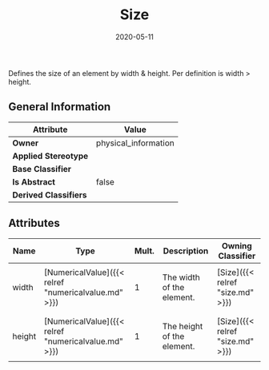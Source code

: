 ﻿---
title: Size
toc: false
type: specs
date: "2020-05-11"
draft: false
specification: VEC
version: 1.2.0
documentType: "Recommendation"
elementType: Class
classes:
  - Size
menu_name: vec-1.2.0
---
<p> Defines the size of an element by width &amp; height. Per definition is width &gt; height.      </p>

## General Information

| Attribute               | Value |
|-------------------------|-------|
| **Owner**               | physical_information |
| **Applied Stereotype**  |   |
| **Base Classifier**     |   |
| **Is Abstract**         | false |
| **Derived Classifiers** |   |

## Attributes
|  Name  |  Type  |  Mult.  |  Description  |  Owning Classifier  |
|--------|--------|---------|---------------|--------------|
|width | [NumericalValue]({{< relref "numericalvalue.md" >}}) | 1 | <p> The width of the element.      </p> | [Size]({{< relref "size.md" >}}) |
|height | [NumericalValue]({{< relref "numericalvalue.md" >}}) | 1 | <p>The height of the element. </p> | [Size]({{< relref "size.md" >}}) |

